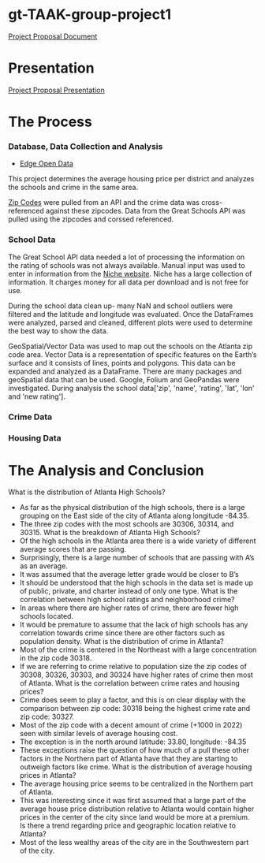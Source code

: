 # gt-TAAK-group-project1


[Project Proposal Document](https://docs.google.com/document/d/1LoP-4n8t47MM8Alf8_9MgfR9wXOitiEc4cgWyH3aJq8/edit?usp=sharing)

# Presentation
[Project Proposal Presentation](https://www.canva.com/design/DAFY_fhts1s/8oWl-UHsY0zsUQkcohVLrA/edit?utm_content=DAFY_fhts1s&utm_campaign=designshare&utm_medium=link2&utm_source=sharebutton)

# The Process
### Database, Data Collection and Analysis
* [Edge Open Data](https://data-nces.opendata.arcgis.com/datasets/nces::school-district-composites-sy-2021-22-tl-22/explore?location=33.748310%2C-84.391110%2C11.66)

This project determines the average housing price per district and analyzes the schools and crime in the same area.

[Zip Codes](https://app.zipcodebase.com/api/v1/radius) were pulled from an API and the crime data was cross-referenced against these zipcodes.
Data from the Great Schools API was pulled using the zipcodes and corssed referenced.

### School Data
The Great School API data needed a lot of processing the information on the rating of schools was not always available.  Manual input was used to enter in information from the [Niche website](https://www.niche.com/k12/search/best-schools/m/atlanta-metro-area/). Niche has a large collection of information. It charges money for all data per download and is not free for use.

During the school data clean up- many NaN and school outliers were filtered and the latitude and longitude was evaluated. 
Once the DataFrames were analyzed, parsed and cleaned, different plots were used to determine the best way to show the data.


GeoSpatial/Vector Data was used to map out the schools on the Atlanta zip code area. Vector Data is a representation of specific features on the Earth’s surface and it consists of lines, points and polygons. This data can be expanded and analyzed as a DataFrame.  There are many packages and geoSpatial data that can be used. Google, Folium and GeoPandas were investigated. During analysis the school data['zip', 'name', 'rating', 'lat', 'lon' and 'new rating'].


### Crime Data


### Housing Data


# The Analysis and Conclusion
What is the distribution of Atlanta High Schools?
* As far as the physical distribution of the high schools, there is a large grouping on the East side of the city of Atlanta along longitude -84.35.
* The three zip codes with the most schools are 30306, 30314, and 30315.
What is the breakdown of Atlanta High Schools?
* Of the high schools in the Atlanta area there is a wide variety of different average scores that are passing.
* Surprisingly, there is a large number of schools that are passing with A’s as an average.
* It was assumed that the average letter grade would be closer to B’s
* It should be understood that the high schools in the data set is made up of public, private, and charter instead of only one type.
What is the correlation between high school ratings and neighborhood crime?
* In areas where there are higher rates of crime, there are fewer high schools located.
* It would be premature to assume that the lack of high schools has any correlation towards crime since there are other factors such as population density.
What is the distribution of crime in Atlanta?
* Most of the crime is centered in the Northeast with a large concentration in the zip code 30318.
* If we are referring to crime relative to population size the zip codes of 30308, 30326, 30303, and 30324 have higher rates of crime then most of Atlanta.
What is the correlation between crime rates and housing prices?
* Crime does seem to play a factor, and this is on clear display with the comparison between zip code: 30318 being the highest crime rate and zip code: 30327.
* Most of the zip code with a decent amount of crime (+1000 in 2022) seen with similar levels of average housing cost.
* The exception is in the north around latitude: 33.80, longitude: -84.35
* These exceptions raise the question of how much of a pull these other factors in the Northern part of Atlanta have that they are starting to outweigh factors like crime.
What is the distribution of average housing prices in Atlanta?
* The average housing price seems to be centralized in the Northern part of Atlanta.
* This was interesting since it was first assumed that a large part of the average house price distribution relative to Atlanta would contain higher prices in the center of the city since land would be more at a premium.
Is there a trend regarding price and geographic location relative to Atlanta?
* Most of the less wealthy areas of the city are in the Southwestern part of the city.



